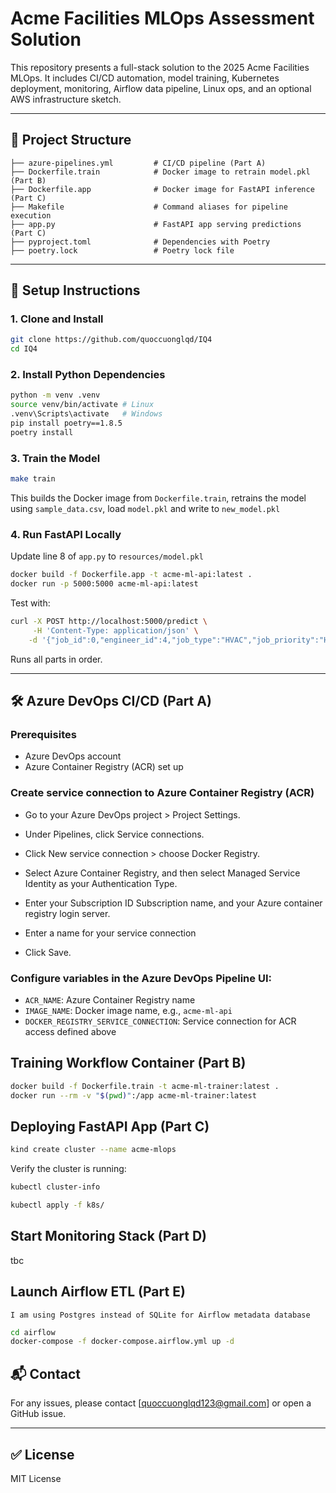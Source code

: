 # Acme Facilities MLOps Assessment Solution

This repository presents a full-stack solution to the 2025 Acme Facilities MLOps. It includes CI/CD automation, model training, Kubernetes deployment, monitoring, Airflow data pipeline, Linux ops, and an optional AWS infrastructure sketch.

---

## 📁 Project Structure

```text
├── azure-pipelines.yml         # CI/CD pipeline (Part A)
├── Dockerfile.train            # Docker image to retrain model.pkl (Part B)
├── Dockerfile.app              # Docker image for FastAPI inference (Part C)
├── Makefile                    # Command aliases for pipeline execution
├── app.py                      # FastAPI app serving predictions (Part C)
├── pyproject.toml              # Dependencies with Poetry
├── poetry.lock                 # Poetry lock file 
```

---

## 🚀 Setup Instructions

### 1. Clone and Install

```bash
git clone https://github.com/quoccuonglqd/IQ4
cd IQ4
```

### 2. Install Python Dependencies

```bash
python -m venv .venv
source venv/bin/activate # Linux
.venv\Scripts\activate   # Windows
pip install poetry==1.8.5
poetry install
```

### 3. Train the Model

```bash
make train
```

This builds the Docker image from `Dockerfile.train`, retrains the model using `sample_data.csv`, load `model.pkl` and write to `new_model.pkl`

### 4. Run FastAPI Locally
Update line 8 of `app.py` to `resources/model.pkl`

```bash
docker build -f Dockerfile.app -t acme-ml-api:latest .
docker run -p 5000:5000 acme-ml-api:latest
```

Test with:

```bash
curl -X POST http://localhost:5000/predict \
     -H 'Content-Type: application/json' \
    -d '{"job_id":0,"engineer_id":4,"job_type":"HVAC","job_priority":"High","engineer_skill_level":3,"engineer_experience_years":18,"distance_km":4.99}'
```

Runs all parts in order.

---

## 🛠️ Azure DevOps CI/CD (Part A)

### Prerequisites
- Azure DevOps account
- Azure Container Registry (ACR) set up

### Create service connection to Azure Container Registry (ACR)
- Go to your Azure DevOps project > Project Settings.

- Under Pipelines, click Service connections.

- Click New service connection > choose Docker Registry.

- Select Azure Container Registry, and then select Managed Service Identity as your Authentication Type.

- Enter your Subscription ID Subscription name, and your Azure container registry login server.

- Enter a name for your service connection

- Click Save.

### Configure variables in the Azure DevOps Pipeline UI:

* `ACR_NAME`: Azure Container Registry name
* `IMAGE_NAME`: Docker image name, e.g., `acme-ml-api`
* `DOCKER_REGISTRY_SERVICE_CONNECTION`: Service connection for ACR access defined above

## Training Workflow Container (Part B)

```bash
docker build -f Dockerfile.train -t acme-ml-trainer:latest .
docker run --rm -v "$(pwd)":/app acme-ml-trainer:latest
```

## Deploying FastAPI App (Part C)

```bash
kind create cluster --name acme-mlops
```

Verify the cluster is running:

```bash
kubectl cluster-info
```

```bash
kubectl apply -f k8s/
```

## Start Monitoring Stack (Part D)
tbc

## Launch Airflow ETL (Part E)

`I am using Postgres instead of SQLite for Airflow metadata database`

```bash
cd airflow
docker-compose -f docker-compose.airflow.yml up -d
```

## 📬 Contact

For any issues, please contact \[[quoccuonglqd123@gmail.com](mailto:quoccuonglqd123@gmail.com)] or open a GitHub issue.

---

## ✅ License

MIT License
